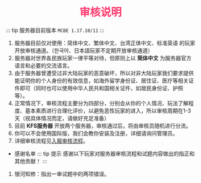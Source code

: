 # <div align="center"><font color=#FD366D>审核说明</font></div>
::: tip 服务器目前版本
`MCBE 1.17.10/11`
:::
1. 服务器目前仅对使用：简体中文、繁体中文、台湾正体中文、标准英语 的玩家开放审核通道。（한국어、日本語玩家不定期开放审核通道）
2. 服务器对世界各民族玩家一律平等对待，但原则上以 **简体中文** 为服务器官方语言和必要的交流语言。
3. 由于服务器曾遭受过非大陆玩家的恶意破坏，所以对非大陆玩家我们要求提供能证明你的个人身份的有效信息，如海外留学身份证、居住证、医疗等相关证件即可（同时也可以使用中华人民共和国相关证件，如居民身份证、护照等）。
4. 正常情况下，审核流程主要分为四部分，分别会从你的个人情况、玩法了解程度、基本素质进行合理化评价，以避免恶性玩家的进入，所以审核周期在1-3天（视具体情况而定，请做好充足准备）
5. 目前 **KFS服务器** 开放两个服务器，审核通过后，将由审核员随机进行分流。
6. 你可以不会使用国际版，我们会教你安装及注册，详细请询问管理员。
7. 详细审核流程见[入服审核流程](/AuditProcess.md)。

* 感谢名单
::: tip 提示
感谢以下玩家对服务器审核流程和试题内容做出的指正和其他贡献！
:::
1. 银河知修：指出一审试题中的两项错误。

